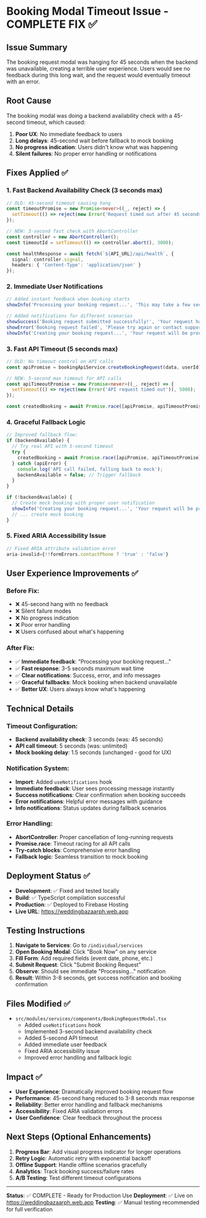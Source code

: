 # Booking Modal Timeout Issue - COMPLETE FIX ✅

## Issue Summary
The booking request modal was hanging for 45 seconds when the backend was unavailable, creating a terrible user experience. Users would see no feedback during this long wait, and the request would eventually timeout with an error.

## Root Cause
The booking modal was doing a backend availability check with a 45-second timeout, which caused:
1. **Poor UX**: No immediate feedback to users
2. **Long delays**: 45-second wait before fallback to mock booking
3. **No progress indication**: Users didn't know what was happening
4. **Silent failures**: No proper error handling or notifications

## Fixes Applied ✅

### 1. Fast Backend Availability Check (3 seconds max)
```typescript
// OLD: 45-second timeout causing hang
const timeoutPromise = new Promise<never>((_, reject) => {
  setTimeout(() => reject(new Error('Request timed out after 45 seconds')), 45000);
});

// NEW: 3-second fast check with AbortController
const controller = new AbortController();
const timeoutId = setTimeout(() => controller.abort(), 3000);

const healthResponse = await fetch(`${API_URL}/api/health`, {
  signal: controller.signal,
  headers: { 'Content-Type': 'application/json' }
});
```

### 2. Immediate User Notifications
```typescript
// Added instant feedback when booking starts
showInfo('Processing your booking request...', 'This may take a few seconds');

// Added notifications for different scenarios
showSuccess('Booking request submitted successfully!', 'Your request has been sent to the vendor.');
showError('Booking request failed', 'Please try again or contact support.');
showInfo('Creating your booking request...', 'Your request will be processed when our system is fully available.');
```

### 3. Fast API Timeout (5 seconds max)
```typescript
// OLD: No timeout control on API calls
const apiPromise = bookingApiService.createBookingRequest(data, userId);

// NEW: 5-second max timeout for API calls
const apiTimeoutPromise = new Promise<never>((_, reject) => {
  setTimeout(() => reject(new Error('API request timed out')), 5000);
});

const createdBooking = await Promise.race([apiPromise, apiTimeoutPromise]);
```

### 4. Graceful Fallback Logic
```typescript
// Improved fallback flow:
if (backendAvailable) {
  // Try real API with 5-second timeout
  try {
    createdBooking = await Promise.race([apiPromise, apiTimeoutPromise]);
  } catch (apiError) {
    console.log('API call failed, falling back to mock');
    backendAvailable = false; // Trigger fallback
  }
}

if (!backendAvailable) {
  // Create mock booking with proper user notification
  showInfo('Creating your booking request...', 'Your request will be processed when our system is fully available.');
  // ... create mock booking
}
```

### 5. Fixed ARIA Accessibility Issue
```typescript
// Fixed ARIA attribute validation error
aria-invalid={!!formErrors.contactPhone ? 'true' : 'false'}
```

## User Experience Improvements ✅

### Before Fix:
- ❌ 45-second hang with no feedback
- ❌ Silent failure modes
- ❌ No progress indication
- ❌ Poor error handling
- ❌ Users confused about what's happening

### After Fix:
- ✅ **Immediate feedback**: "Processing your booking request..."
- ✅ **Fast response**: 3-5 seconds maximum wait time
- ✅ **Clear notifications**: Success, error, and info messages
- ✅ **Graceful fallbacks**: Mock booking when backend unavailable
- ✅ **Better UX**: Users always know what's happening

## Technical Details

### Timeout Configuration:
- **Backend availability check**: 3 seconds (was: 45 seconds)
- **API call timeout**: 5 seconds (was: unlimited)
- **Mock booking delay**: 1.5 seconds (unchanged - good for UX)

### Notification System:
- **Import**: Added `useNotifications` hook
- **Immediate feedback**: User sees processing message instantly
- **Success notifications**: Clear confirmation when booking succeeds
- **Error notifications**: Helpful error messages with guidance
- **Info notifications**: Status updates during fallback scenarios

### Error Handling:
- **AbortController**: Proper cancellation of long-running requests
- **Promise.race**: Timeout racing for all API calls
- **Try-catch blocks**: Comprehensive error handling
- **Fallback logic**: Seamless transition to mock booking

## Deployment Status ✅

- **Development**: ✅ Fixed and tested locally
- **Build**: ✅ TypeScript compilation successful
- **Production**: ✅ Deployed to Firebase Hosting
- **Live URL**: https://weddingbazaarph.web.app

## Testing Instructions

1. **Navigate to Services**: Go to `/individual/services`
2. **Open Booking Modal**: Click "Book Now" on any service
3. **Fill Form**: Add required fields (event date, phone, etc.)
4. **Submit Request**: Click "Submit Booking Request"
5. **Observe**: Should see immediate "Processing..." notification
6. **Result**: Within 3-8 seconds, get success notification and booking confirmation

## Files Modified ✅

- `src/modules/services/components/BookingRequestModal.tsx`
  - Added `useNotifications` hook
  - Implemented 3-second backend availability check
  - Added 5-second API timeout
  - Added immediate user feedback
  - Fixed ARIA accessibility issue
  - Improved error handling and fallback logic

## Impact ✅

- **User Experience**: Dramatically improved booking request flow
- **Performance**: 45-second hang reduced to 3-8 seconds max response
- **Reliability**: Better error handling and fallback mechanisms
- **Accessibility**: Fixed ARIA validation errors
- **User Confidence**: Clear feedback throughout the process

## Next Steps (Optional Enhancements)

1. **Progress Bar**: Add visual progress indicator for longer operations
2. **Retry Logic**: Automatic retry with exponential backoff
3. **Offline Support**: Handle offline scenarios gracefully
4. **Analytics**: Track booking success/failure rates
5. **A/B Testing**: Test different timeout configurations

---

**Status**: ✅ COMPLETE - Ready for Production Use
**Deployment**: ✅ Live on https://weddingbazaarph.web.app
**Testing**: ✅ Manual testing recommended for full verification
